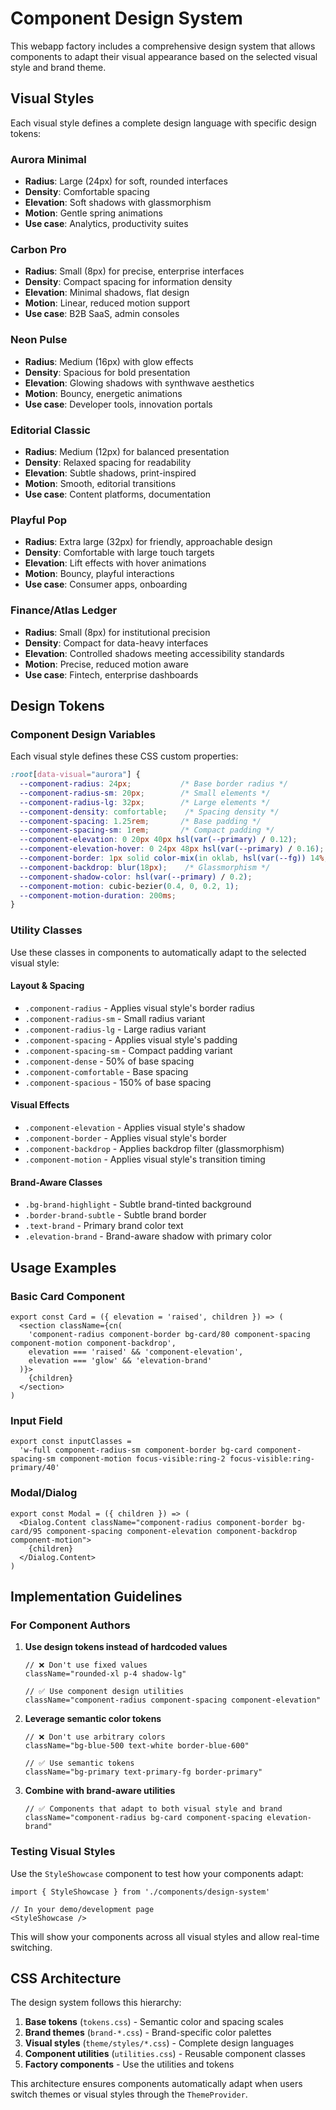 # Component Design System

This webapp factory includes a comprehensive design system that allows components to adapt their visual appearance based on the selected visual style and brand theme.

## Visual Styles

Each visual style defines a complete design language with specific design tokens:

### Aurora Minimal
- **Radius**: Large (24px) for soft, rounded interfaces
- **Density**: Comfortable spacing
- **Elevation**: Soft shadows with glassmorphism
- **Motion**: Gentle spring animations
- **Use case**: Analytics, productivity suites

### Carbon Pro
- **Radius**: Small (8px) for precise, enterprise interfaces
- **Density**: Compact spacing for information density
- **Elevation**: Minimal shadows, flat design
- **Motion**: Linear, reduced motion support
- **Use case**: B2B SaaS, admin consoles

### Neon Pulse
- **Radius**: Medium (16px) with glow effects
- **Density**: Spacious for bold presentation
- **Elevation**: Glowing shadows with synthwave aesthetics
- **Motion**: Bouncy, energetic animations
- **Use case**: Developer tools, innovation portals

### Editorial Classic
- **Radius**: Medium (12px) for balanced presentation
- **Density**: Relaxed spacing for readability
- **Elevation**: Subtle shadows, print-inspired
- **Motion**: Smooth, editorial transitions
- **Use case**: Content platforms, documentation

### Playful Pop
- **Radius**: Extra large (32px) for friendly, approachable design
- **Density**: Comfortable with large touch targets
- **Elevation**: Lift effects with hover animations
- **Motion**: Bouncy, playful interactions
- **Use case**: Consumer apps, onboarding

### Finance/Atlas Ledger
- **Radius**: Small (8px) for institutional precision
- **Density**: Compact for data-heavy interfaces
- **Elevation**: Controlled shadows meeting accessibility standards
- **Motion**: Precise, reduced motion aware
- **Use case**: Fintech, enterprise dashboards

## Design Tokens

### Component Design Variables

Each visual style defines these CSS custom properties:

```css
:root[data-visual="aurora"] {
  --component-radius: 24px;           /* Base border radius */
  --component-radius-sm: 20px;        /* Small elements */
  --component-radius-lg: 32px;        /* Large elements */
  --component-density: comfortable;    /* Spacing density */
  --component-spacing: 1.25rem;       /* Base padding */
  --component-spacing-sm: 1rem;       /* Compact padding */
  --component-elevation: 0 20px 40px hsl(var(--primary) / 0.12);
  --component-elevation-hover: 0 24px 48px hsl(var(--primary) / 0.16);
  --component-border: 1px solid color-mix(in oklab, hsl(var(--fg)) 14%, transparent);
  --component-backdrop: blur(18px);    /* Glassmorphism */
  --component-shadow-color: hsl(var(--primary) / 0.2);
  --component-motion: cubic-bezier(0.4, 0, 0.2, 1);
  --component-motion-duration: 200ms;
}
```

### Utility Classes

Use these classes in components to automatically adapt to the selected visual style:

#### Layout & Spacing
- `.component-radius` - Applies visual style's border radius
- `.component-radius-sm` - Small radius variant
- `.component-radius-lg` - Large radius variant
- `.component-spacing` - Applies visual style's padding
- `.component-spacing-sm` - Compact padding variant
- `.component-dense` - 50% of base spacing
- `.component-comfortable` - Base spacing
- `.component-spacious` - 150% of base spacing

#### Visual Effects
- `.component-elevation` - Applies visual style's shadow
- `.component-border` - Applies visual style's border
- `.component-backdrop` - Applies backdrop filter (glassmorphism)
- `.component-motion` - Applies visual style's transition timing

#### Brand-Aware Classes
- `.bg-brand-highlight` - Subtle brand-tinted background
- `.border-brand-subtle` - Subtle brand border
- `.text-brand` - Primary brand color text
- `.elevation-brand` - Brand-aware shadow with primary color

## Usage Examples

### Basic Card Component
```tsx
export const Card = ({ elevation = 'raised', children }) => (
  <section className={cn(
    'component-radius component-border bg-card/80 component-spacing component-motion component-backdrop',
    elevation === 'raised' && 'component-elevation',
    elevation === 'glow' && 'elevation-brand'
  )}>
    {children}
  </section>
)
```

### Input Field
```tsx
export const inputClasses = 
  'w-full component-radius-sm component-border bg-card component-spacing-sm component-motion focus-visible:ring-2 focus-visible:ring-primary/40'
```

### Modal/Dialog
```tsx
export const Modal = ({ children }) => (
  <Dialog.Content className="component-radius component-border bg-card/95 component-spacing component-elevation component-backdrop component-motion">
    {children}
  </Dialog.Content>
)
```

## Implementation Guidelines

### For Component Authors

1. **Use design tokens instead of hardcoded values**
   ```tsx
   // ❌ Don't use fixed values
   className="rounded-xl p-4 shadow-lg"
   
   // ✅ Use component design utilities
   className="component-radius component-spacing component-elevation"
   ```

2. **Leverage semantic color tokens**
   ```tsx
   // ❌ Don't use arbitrary colors
   className="bg-blue-500 text-white border-blue-600"
   
   // ✅ Use semantic tokens
   className="bg-primary text-primary-fg border-primary"
   ```

3. **Combine with brand-aware utilities**
   ```tsx
   // ✅ Components that adapt to both visual style and brand
   className="component-radius bg-card component-spacing elevation-brand"
   ```

### Testing Visual Styles

Use the `StyleShowcase` component to test how your components adapt:

```tsx
import { StyleShowcase } from './components/design-system'

// In your demo/development page
<StyleShowcase />
```

This will show your components across all visual styles and allow real-time switching.

## CSS Architecture

The design system follows this hierarchy:

1. **Base tokens** (`tokens.css`) - Semantic color and spacing scales
2. **Brand themes** (`brand-*.css`) - Brand-specific color palettes  
3. **Visual styles** (`theme/styles/*.css`) - Complete design languages
4. **Component utilities** (`utilities.css`) - Reusable component classes
5. **Factory components** - Use the utilities and tokens

This architecture ensures components automatically adapt when users switch themes or visual styles through the `ThemeProvider`.